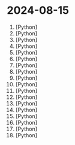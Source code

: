 # 2024-08-15

1. [](https://github.comundefined "TikTok 主页/合辑/直播/视频/图集/原声；抖音主页/视频/图集/收藏/直播/原声/合集/评论/账号/搜索/热榜数据采集工具") [Python]
2. [](https://github.comundefined "基于大模型搭建的聊天机器人，同时支持 微信公众号、企业微信应用、飞书、钉钉 等接入，可选择GPT3.5/GPT-4o/GPT4.0/ Claude/文心一言/讯飞星火/通义千问/ Gemini/GLM-4/Claude/Kimi/LinkAI，能处理文本、语音和图片，访问操作系统和互联网，支持基于自有知识库进行定制企业智能客服。") [Python]
3. [](https://github.comundefined "OCR software, free and offline. 开源、免费的离线OCR软件。支持截屏/批量导入图片，PDF文档识别，排除水印/页眉页脚，扫描/生成二维码。内置多国语言库。") [Python]
4. [](https://github.comundefined "🚀「Douyin_TikTok_Download_API」是一个开箱即用的高性能异步抖音、快手、TikTok、Bilibili数据爬取工具，支持API调用，在线批量解析及下载。") [Python]
5. [](https://github.comundefined "Desktop Cyber Pet Framework based on PySide6") [Python]
6. [](https://github.comundefined "Chinese version of CLIP which achieves Chinese cross-modal retrieval and representation generation.") [Python]
7. [](https://github.comundefined "分享 GitHub 上有趣、入门级的开源项目。Share interesting, entry-level open source projects on GitHub.") [Python]
8. [](https://github.comundefined "Grafana Dashboards for Prometheus Exporter") [Python]
9. [](https://github.comundefined "用文本编辑器剪视频") [Python]
10. [](https://github.comundefined "Simple Linux Panel") [Python]
11. [](https://github.comundefined "《动手学深度学习》：面向中文读者、能运行、可讨论。中英文版被70多个国家的500多所大学用于教学。") [Python]
12. [](https://github.comundefined "自动爬塔! 自动每周任务! 全自动免配置跨平台的Fate/Grand Order助手.启动脚本,上床睡觉,养肝护发,满加成圣诞了解一下?") [Python]
13. [](https://github.comundefined "文件快递柜-匿名口令分享文本，文件，像拿快递一样取文件（FileCodeBox - File Express Cabinet - Anonymous Passcode Sharing Text, Files, Like Taking Express Delivery for Files）") [Python]
14. [](https://github.comundefined "Steam 挂刀行情站 —— 24小时自动更新的 BUFF & IGXE & C5 & UUYP 挂刀比例数据 | Track cheap Steam Community Market items on buff.163.com, igxe.cn, c5game.com and youpin898.com.") [Python]
15. [](https://github.comundefined "域名SSL证书监测平台、SSL证书申请自动续签。Domain and SSL Cert monitor System.") [Python]
16. [](https://github.comundefined "新版B站粉丝牌助手 全自动升级粉丝牌") [Python]
17. [](https://github.comundefined "pycorrector is a toolkit for text error correction. 文本纠错，实现了Kenlm，T5，MacBERT，ChatGLM3，LLaMA等模型应用在纠错场景，开箱即用。") [Python]
18. [](https://github.comundefined "😘 让你“爱”上 GitHub，解决访问时图裂、加载慢的问题。（无需安装）") [Python]
